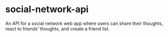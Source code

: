 # social-network-api
An API for a social network web app where users can share their thoughts, react to friends’ thoughts, and create a friend list.
